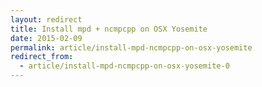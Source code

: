 ```yaml
---
layout: redirect
title: Install mpd + ncmpcpp on OSX Yosemite
date: 2015-02-09
permalink: article/install-mpd-ncmpcpp-on-osx-yosemite
redirect_from:
  - article/install-mpd-ncmpcpp-on-osx-yosemite-0
---
```

